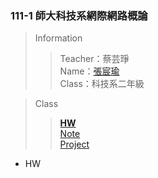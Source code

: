 ### 111-1 師大科技系網際網路概論
> Information
> > Teacher：蔡芸琤 <br />
> > Name：[張宸瑜](https://chenyuuuch.github.io/Web/my%20page/) <br />
> > Class：科技系二年級

> Class
> > **[HW](-HW)**<br />
> > [Note](https://github.com/chenyuuuch/Web/blob/main/README.md) <br />
> > [Project](https://github.com/chenyuuuch/Web/blob/main/README.md) <br />

- HW

